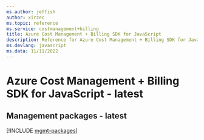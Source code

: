 ```yaml
---
ms.author: jeffish
author: xirzec
ms.topic: reference
ms.service: costmanagement+billing
title: Azure Cost Management + Billing SDK for JavaScript
description: Reference for Azure Cost Management + Billing SDK for JavaScript
ms.devlang: javascript
ms.data: 11/11/2022
---
```

# Azure Cost Management + Billing SDK for JavaScript - latest

## Management packages - latest
[!INCLUDE [mgmt-packages](cost-management-+-billing-mgmt-index.md)]